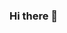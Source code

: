 ### Hi there 👋

<!--
**SirDoz/SirDoz** is a ✨ _special_ ✨ repository because its `README.md` (this file) appears on your GitHub profile.

Here are some ideas to get you started:

- 🔭 I’m currently working on MCReaper (Private)
- 🌱 I’m currently learning Python3
- 📫 How to reach me: Via Discord: Doz#1040
- 😄 Pronouns: lol pronouns
-->
